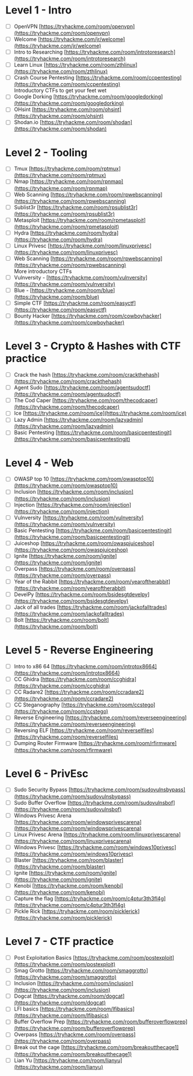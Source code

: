 
# Level 1 - Intro  
- [ ] OpenVPN [https://tryhackme.com/room/openvpn](https://tryhackme.com/room/openvpn)  
- [ ] Welcome [https://tryhackme.com/jr/welcome](https://tryhackme.com/jr/welcome)  
- [ ] Intro to Researching [https://tryhackme.com/room/introtoresearch](https://tryhackme.com/room/introtoresearch)  
- [ ] Learn Linux [https://tryhackme.com/room/zthlinux](https://tryhackme.com/room/zthlinux)  
- [ ] Crash Course Pentesting [https://tryhackme.com/room/ccpentesting](https://tryhackme.com/room/ccpentesting)  
Introductory CTFs to get your feet wet  
- [ ] Google Dorking [https://tryhackme.com/room/googledorking](https://tryhackme.com/room/googledorking)  
- [ ] OHsint [https://tryhackme.com/room/ohsint](https://tryhackme.com/room/ohsint)  
- [ ] Shodan.io [https://tryhackme.com/room/shodan](https://tryhackme.com/room/shodan)  
# Level 2 - Tooling  
- [ ] Tmux [https://tryhackme.com/room/rptmux](https://tryhackme.com/room/rptmux)  
- [ ] Nmap [https://tryhackme.com/room/rpnmap](https://tryhackme.com/room/rpnmap)  
- [ ] Web Scanning [https://tryhackme.com/room/rpwebscanning](https://tryhackme.com/room/rpwebscanning)  
- [ ] Sublist3r [https://tryhackme.com/room/rpsublist3r](https://tryhackme.com/room/rpsublist3r)  
- [ ] Metasploit [https://tryhackme.com/room/rpmetasploit](https://tryhackme.com/room/rpmetasploit)  
- [ ] Hydra [https://tryhackme.com/room/hydra](https://tryhackme.com/room/hydra)  
- [ ] Linux Privesc [https://tryhackme.com/room/linuxprivesc](https://tryhackme.com/room/linuxprivesc)  
- [ ] Web Scanning [https://tryhackme.com/room/rpwebscanning](https://tryhackme.com/room/rpwebscanning)  
More introductory CTFs  
- [ ] Vulnversity - [https://tryhackme.com/room/vulnversity](https://tryhackme.com/room/vulnversity)  
- [ ] Blue - [https://tryhackme.com/room/blue](https://tryhackme.com/room/blue)  
- [ ] Simple CTF [https://tryhackme.com/room/easyctf](https://tryhackme.com/room/easyctf)  
- [ ] Bounty Hacker [https://tryhackme.com/room/cowboyhacker](https://tryhackme.com/room/cowboyhacker)  
# Level 3 - Crypto & Hashes with CTF practice  
- [ ] Crack the hash [https://tryhackme.com/room/crackthehash](https://tryhackme.com/room/crackthehash)  
- [ ] Agent Sudo [https://tryhackme.com/room/agentsudoctf](https://tryhackme.com/room/agentsudoctf)  
- [ ] The Cod Caper [https://tryhackme.com/room/thecodcaper](https://tryhackme.com/room/thecodcaper)  
- [ ] Ice [https://tryhackme.com/room/ice](https://tryhackme.com/room/ice)  
- [ ] Lazy Admin [https://tryhackme.com/room/lazyadmin](https://tryhackme.com/room/lazyadmin)  
- [ ] Basic Pentesting [https://tryhackme.com/room/basicpentestingjt](https://tryhackme.com/room/basicpentestingjt)  
# Level 4 - Web  
- [ ] OWASP top 10 [https://tryhackme.com/room/owasptop10](https://tryhackme.com/room/owasptop10)  
- [ ] Inclusion [https://tryhackme.com/room/inclusion](https://tryhackme.com/room/inclusion)  
- [ ] Injection [https://tryhackme.com/room/injection](https://tryhackme.com/room/injection)  
- [ ] Vulnversity [https://tryhackme.com/room/vulnversity](https://tryhackme.com/room/vulnversity)  
- [ ] Basic Pentesting [https://tryhackme.com/room/basicpentestingjt](https://tryhackme.com/room/basicpentestingjt)  
- [ ] Juiceshop [https://tryhackme.com/room/owaspjuiceshop](https://tryhackme.com/room/owaspjuiceshop)  
- [ ] Ignite [https://tryhackme.com/room/ignite](https://tryhackme.com/room/ignite)  
- [ ] Overpass [https://tryhackme.com/room/overpass](https://tryhackme.com/room/overpass)  
- [ ] Year of the Rabbit [https://tryhackme.com/room/yearoftherabbit](https://tryhackme.com/room/yearoftherabbit)  
- [ ] DevelPy [https://tryhackme.com/room/bsidesgtdevelpy](https://tryhackme.com/room/bsidesgtdevelpy)  
- [ ] Jack of all trades [https://tryhackme.com/room/jackofalltrades](https://tryhackme.com/room/jackofalltrades)  
- [ ] Bolt [https://tryhackme.com/room/bolt](https://tryhackme.com/room/bolt)  
# Level 5 - Reverse Engineering  
- [ ] Intro to x86 64 [https://tryhackme.com/room/introtox8664](https://tryhackme.com/room/introtox8664)  
- [ ] CC Ghidra [https://tryhackme.com/room/ccghidra](https://tryhackme.com/room/ccghidra)  
- [ ] CC Radare2 [https://tryhackme.com/room/ccradare2](https://tryhackme.com/room/ccradare2)  
- [ ] CC Steganography [https://tryhackme.com/room/ccstego](https://tryhackme.com/room/ccstego)  
- [ ] Reverse Engineering [https://tryhackme.com/room/reverseengineering](https://tryhackme.com/room/reverseengineering)  
- [ ] Reversing ELF [https://tryhackme.com/room/reverselfiles](https://tryhackme.com/room/reverselfiles)  
- [ ] Dumping Router Firmware [https://tryhackme.com/room/rfirmware](https://tryhackme.com/room/rfirmware)  
# Level 6 - PrivEsc  
- [ ] Sudo Security Bypass [https://tryhackme.com/room/sudovulnsbypass](https://tryhackme.com/room/sudovulnsbypass)  
- [ ] Sudo Buffer Overflow [https://tryhackme.com/room/sudovulnsbof](https://tryhackme.com/room/sudovulnsbof)  
- [ ] Windows Privesc Arena [https://tryhackme.com/room/windowsprivescarena](https://tryhackme.com/room/windowsprivescarena)  
- [ ] Linux Privesc Arena [https://tryhackme.com/room/linuxprivescarena](https://tryhackme.com/room/linuxprivescarena)  
- [ ] Windows Privesc [https://tryhackme.com/room/windows10privesc](https://tryhackme.com/room/windows10privesc)  
- [ ] Blaster [https://tryhackme.com/room/blaster](https://tryhackme.com/room/blaster)  
- [ ] Ignite [https://tryhackme.com/room/ignite](https://tryhackme.com/room/ignite)  
- [ ] Kenobi [https://tryhackme.com/room/kenobi](https://tryhackme.com/room/kenobi)  
- [ ] Capture the flag [https://tryhackme.com/room/c4ptur3th3fl4g](https://tryhackme.com/room/c4ptur3th3fl4g)  
- [ ] Pickle Rick [https://tryhackme.com/room/picklerick](https://tryhackme.com/room/picklerick)  
# Level 7 - CTF practice  
- [ ] Post Exploitation Basics [https://tryhackme.com/room/postexploit](https://tryhackme.com/room/postexploit)  
- [ ] Smag Grotto [https://tryhackme.com/room/smaggrotto](https://tryhackme.com/room/smaggrotto)  
- [ ] Inclusion [https://tryhackme.com/room/inclusion](https://tryhackme.com/room/inclusion)  
- [ ] Dogcat [https://tryhackme.com/room/dogcat](https://tryhackme.com/room/dogcat)  
- [ ] LFI basics [https://tryhackme.com/room/lfibasics](https://tryhackme.com/room/lfibasics)  
- [ ] Buffer Overflow Prep [https://tryhackme.com/room/bufferoverflowprep](https://tryhackme.com/room/bufferoverflowprep)  
- [ ] Overpass [https://tryhackme.com/room/overpass](https://tryhackme.com/room/overpass)  
- [ ] Break out the cage [https://tryhackme.com/room/breakoutthecage1](https://tryhackme.com/room/breakoutthecage1)  
- [ ] Lian Yu [https://tryhackme.com/room/lianyu](https://tryhackme.com/room/lianyu)